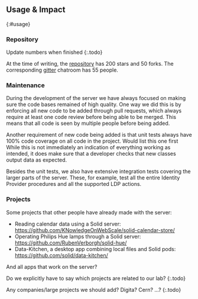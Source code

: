 ## Usage & Impact
{:#usage}

### Repository
Update numbers when finished
{:.todo}

At the time of writing, the [repository](https://github.com/solid/community-server)
has 200 stars and 50 forks.
The corresponding [gitter](https://gitter.im/solid/community-server) chatroom has 55 people.

### Maintenance
During the development of the server
we have always focused on making sure the code bases remained of high quality.
One way we did this is by enforcing all new code to be added through pull requests,
which always require at least one code review before being able to be merged.
This means that all code is seen by multiple people before being added.

Another requirement of new code being added is that unit tests
always have 100% code coverage on all code in the project.
<span class="comment" data-author="RV">Would list this one first</span>
While this is not immediately an indication of everything working as intended,
it does make sure that a developer checks that new classes output data as expected.

Besides the unit tests, we also have extensive integration tests covering the larger parts of the server.
These, for example, test all the entire Identity Provider procedures
and all the supported LDP actions.

### Projects
Some projects that other people have already made with the server:
 * Reading calendar data using a Solid server: https://github.com/KNowledgeOnWebScale/solid-calendar-store/
 * Operating Philips Hue lamps through a Solid server: https://github.com/RubenVerborgh/solid-hue/
 * Data-Kitchen, a desktop app combining local files and Solid pods: https://github.com/solid/data-kitchen/

<span class="comment" data-author="RV">And all apps that work on the server?</span>

Do we explicitly have to say which projects are related to our lab?
{:.todo}

Any companies/large projects we should add? Digita? Cern? ...?
{:.todo}
